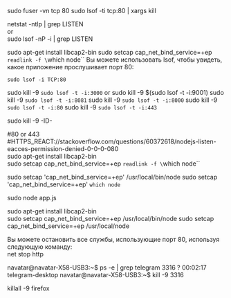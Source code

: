 sudo fuser -vn tcp 80
sudo lsof -ti tcp:80 | xargs kill

netstat -ntlp | grep LISTEN  
or  
sudo lsof -nP -i | grep LISTEN

sudo apt-get install libcap2-bin
sudo setcap cap_net_bind_service=+ep `readlink -f \`which node\``
Вы можете использовать lsof, чтобы увидеть, какое приложение прослушивает порт 80:
```
sudo lsof -i TCP:80
```

sudo kill -9 `sudo lsof -t -i:3000`  or  sudo kill -9 $(sudo lsof -t -i:9001)
sudo kill -9 `sudo lsof -t -i:8081`
sudo kill -9 `sudo lsof -t -i:8000`
sudo kill -9 `sudo lsof -t -i:80`
sudo kill -9 `sudo lsof -t -i:443`

sudo kill -9 -ID-  

#80  or 443
#HTTPS_REACT://stackoverflow.com/questions/60372618/nodejs-listen-eacces-permission-denied-0-0-0-080  
sudo apt-get install libcap2-bin   
sudo setcap cap_net_bind_service=+ep `readlink -f \`which node\``  

sudo setcap 'cap_net_bind_service=+ep' /usr/local/bin/node
sudo setcap 'cap_net_bind_service=+ep' `which node`


sudo node app.js  

sudo apt-get install libcap2-bin  
sudo setcap cap_net_bind_service=+ep /usr/local/bin/node
sudo setcap cap_net_bind_service=+ep /usr/local/node   

Вы можете остановить все службы, использующие порт 80, используя следующую команду:  
net stop http  


navatar@navatar-X58-USB3:~$ ps -e | grep telegram
3316 ?        00:02:17 telegram-desktop
navatar@navatar-X58-USB3:~$ kill -9 3316

killall -9 firefox




